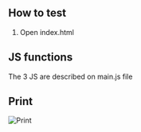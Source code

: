 ## How to test
1. Open index.html

## JS functions

The 3 JS are described on main.js file 

## Print
![Print](print.png "Print")